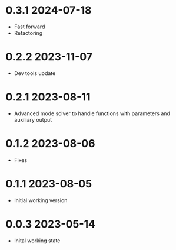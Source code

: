 # 0.3.1 2024-07-18

- Fast forward
- Refactoring

# 0.2.2 2023-11-07

- Dev tools update

# 0.2.1 2023-08-11

- Advanced mode solver to handle functions with parameters and auxiliary output

# 0.1.2 2023-08-06

- Fixes

# 0.1.1 2023-08-05

- Initial working version

# 0.0.3 2023-05-14

- Inital working state
